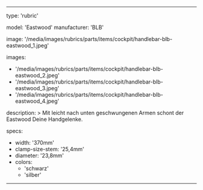 ---

type: 'rubric'


model: 'Eastwood'
manufacturer: 'BLB'

image: '/media/images/rubrics/parts/items/cockpit/handlebar-blb-eastwood_1.jpeg'

images:
  - '/media/images/rubrics/parts/items/cockpit/handlebar-blb-eastwood_2.jpeg'
  - '/media/images/rubrics/parts/items/cockpit/handlebar-blb-eastwood_3.jpeg'
  - '/media/images/rubrics/parts/items/cockpit/handlebar-blb-eastwood_4.jpeg'

description: >
    Mit leicht nach unten geschwungenen Armen schont der Eastwood Deine Handgelenke.

specs:
  - width: '370mm'
  - clamp-size-stem: '25,4mm'
  - diameter: '23,8mm'
  - colors:
    - 'schwarz'
    - 'silber'

---